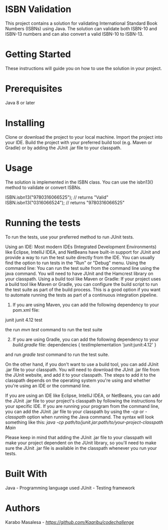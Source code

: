 # ISBN Validation

This project contains a solution for validating International Standard Book Numbers (ISBNs) using Java. The solution can validate both ISBN-10 and ISBN-13 numbers and can also convert a valid ISBN-10 to ISBN-13.


# Getting Started

These instructions will guide you on how to use the solution in your project.


# Prerequisites
Java 8 or later


# Installing
Clone or download the project to your local machine.
Import the project into your IDE.
Build the project with your preferred build tool (e.g. Maven or Gradle) or by adding the JUnit .jar file to your classpath.


# Usage
The solution is implemented in the ISBN class. You can use the isbn13() method to validate or convert ISBNs.

ISBN.isbn13("9780316066525"); // returns "Valid"
ISBN.isbn13("0316066524"); // returns "9780316066525"


# Running the tests
To run the tests, use your preferred method to run JUnit tests.

Using an IDE: Most modern IDEs (Integrated Development Environments) like Eclipse, IntelliJ IDEA, and NetBeans have built-in support for JUnit and provide a way to run the test suite directly from the IDE. You can usually find the option to run tests in the "Run" or "Debug" menu.
Using the command line: You can run the test suite from the command line using the java command. You will need to have JUnit and the Hamcrest library on your classpath.
Using a build tool like Maven or Gradle: If your project uses a build tool like Maven or Gradle, you can configure the build script to run the test suite as part of the build process. This is a good option if you want to automate running the tests as part of a continuous integration pipeline.

1. If you are using Maven, you can add the following dependency to your pom.xml file:
<dependency>
    <groupId>junit</groupId>
    <artifactId>junit</artifactId>
    <version>4.12</version>
    <scope>test</scope>
</dependency>

 the run *mvn test* command to run the test suite

2. If you are using Gradle, you can add the following dependency to your *build.gradle* file:
dependencies {
    testImplementation 'junit:junit:4.12'
}

and run *gradle test* command to run the test suite.

On the other hand, if you don't want to use a build tool, you can add JUnit .jar file to your classpath. You will need to download the JUnit .jar file from the JUnit website, and add it to your classpath. The steps to add it to the classpath depends on the operating system you're using and whether you're using an IDE or the command line.

If you are using an IDE like Eclipse, IntelliJ IDEA, or NetBeans, you can add the JUnit .jar file to your project's classpath by following the instructions for your specific IDE.
If you are running your program from the command line, you can add the JUnit .jar file to your classpath by using the *-cp* or *-classpath* option when running the Java command. The syntax will look something like this:
*java -cp path/to/junit.jar:path/to/your-project-classpath Main*

Please keep in mind that adding the JUnit .jar file to your classpath will make your project dependent on the JUnit library, so you'll need to make sure the JUnit .jar file is available in the classpath whenever you run your tests.


# Built With
Java - Programming language used
JUnit - Testing framework

# Authors
Karabo Masalesa - *https://github.com/Kaaribu/codechallenge*
